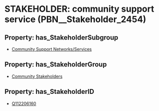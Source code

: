 # STAKEHOLDER: __community support service__ (PBN__Stakeholder_2454)

## Property: has_StakeholderSubgroup

* [Community Support Networks/Services](PBN__StakeholderSubgroup_133)

## Property: has_StakeholderGroup

* [Community Stakeholders](PBN__StakeholderGroup_8)

## Property: has_StakeholderID

* [Q112206160](Q112206160)

